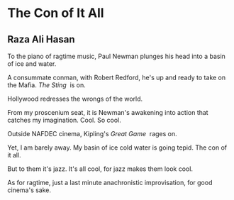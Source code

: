 # The Con of It All
## Raza Ali Hasan
To the piano of ragtime music,
Paul Newman plunges his head
into a basin of ice and water.

A consummate conman, with Robert Redford,
he's up and ready to take on the Mafia.
 _The Sting_  is on.

Hollywood redresses the wrongs of the world.

From my proscenium seat, it is Newman's
awakening into action that catches
my imagination. Cool. So cool.

Outside NAFDEC cinema, Kipling's
 _Great Game_  rages on.

Yet, I am barely away. My basin
of ice cold water is going tepid.
The con of it all.

But to them it's jazz. It's all cool,
for jazz makes them look cool.

As for ragtime, just a last minute
anachronistic improvisation,
for good cinema's sake.
